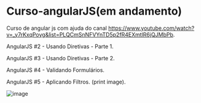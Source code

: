 # Curso-angularJS(em andamento)
Curso de angular js com ajuda do canal https://www.youtube.com/watch?v=_y7rKxqPoyg&list=PLQCmSnNFVYnTD5p2fR4EXmtlR6jQJMbPb.

AngularJS #2 - Usando Diretivas - Parte 1.

AngularJS #3 - Usando Diretivas - Parte 2.

AngularJS #4 - Validando Formulários.

AngularJS #5 - Aplicando Filtros. (print image).

![image](https://user-images.githubusercontent.com/104870722/216994884-1b489578-16ec-4b43-9169-959a2582087b.png)



